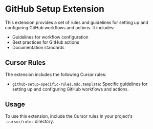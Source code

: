 # GitHub Setup Extension

This extension provides a set of rules and guidelines for setting up and configuring GitHub workflows and actions. It includes:

- Guidelines for workflow configuration
- Best practices for GitHub actions
- Documentation standards

## Cursor Rules

The extension includes the following Cursor rules:

- `github-setup-specific-rules.mdc.template`: Specific guidelines for setting up and configuring GitHub workflows and actions.

## Usage

To use this extension, include the Cursor rules in your project's `.cursor/rules` directory. 